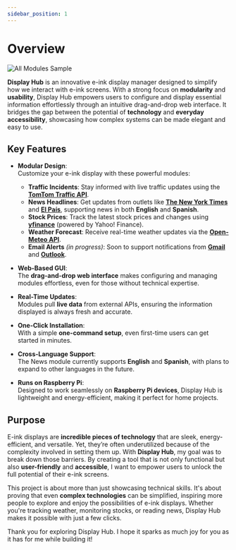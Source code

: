 ```yaml
---
sidebar_position: 1
---
```


# Overview

![All Modules Sample](/img/all_modules_sample.jpg)

**Display Hub** is an innovative e-ink display manager designed to simplify how we interact with e-ink screens. With a strong focus on **modularity** and **usability**, Display Hub empowers users to configure and display essential information effortlessly through an intuitive drag-and-drop web interface. It bridges the gap between the potential of **technology** and **everyday accessibility**, showcasing how complex systems can be made elegant and easy to use.

## Key Features

- **Modular Design**:  
  Customize your e-ink display with these powerful modules:
  - **Traffic Incidents**: Stay informed with live traffic updates using the [**TomTom Traffic API**](https://developer.tomtom.com/traffic-api/documentation).
  - **News Headlines**: Get updates from outlets like [**The New York Times**](https://www.nytimes.com/) and [**El País**](https://elpais.com/), supporting news in both **English** and **Spanish**.
  - **Stock Prices**: Track the latest stock prices and changes using [**yfinance**](https://pypi.org/project/yfinance/) (powered by Yahoo! Finance).
  - **Weather Forecast**: Receive real-time weather updates via the [**Open-Meteo API**](https://open-meteo.com/).
  - **Email Alerts** *(in progress)*: Soon to support notifications from [**Gmail**](https://mail.google.com/) and [**Outlook**](https://outlook.live.com/).


- **Web-Based GUI**:  
  The **drag-and-drop web interface** makes configuring and managing modules effortless, even for those without technical expertise.

- **Real-Time Updates**:  
  Modules pull **live data** from external APIs, ensuring the information displayed is always fresh and accurate.

- **One-Click Installation**:  
  With a simple **one-command setup**, even first-time users can get started in minutes.

- **Cross-Language Support**:  
  The News module currently supports **English** and **Spanish**, with plans to expand to other languages in the future.

- **Runs on Raspberry Pi**:  
  Designed to work seamlessly on **Raspberry Pi devices**, Display Hub is lightweight and energy-efficient, making it perfect for home projects.

## Purpose

E-ink displays are **incredible pieces of technology** that are sleek, energy-efficient, and versatile. Yet, they’re often underutilized because of the complexity involved in setting them up. With **Display Hub**, my goal was to break down those barriers. By creating a tool that is not only functional but also **user-friendly** and **accessible**, I want to empower users to unlock the full potential of their e-ink screens.

This project is about more than just showcasing technical skills. It's about proving that even **complex technologies** can be simplified, inspiring more people to explore and enjoy the possibilities of e-ink displays. Whether you're tracking weather, monitoring stocks, or reading news, Display Hub makes it possible with just a few clicks.  

Thank you for exploring Display Hub. I hope it sparks as much joy for you as it has for me while building it!

